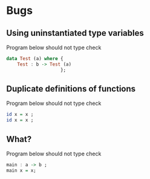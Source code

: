 # Bugs

## Using uninstantiated type variables

Program below should not type check

```hs
data Test (a) where {
    Test : b -> Test (a)
                    };
```

## Duplicate definitions of functions

Program below should not type check

```hs
id x = x ;
id x = x ;
```

## What?

Program below should not type check

```hs
main : a -> b ;
main x = x;
```
